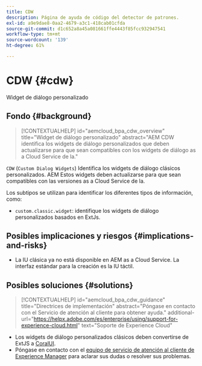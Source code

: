 ```yaml
---
title: CDW
description: Página de ayuda de código del detector de patrones.
exl-id: a9e9dae8-0aa2-4679-a3c1-418cab01cfda
source-git-commit: d1c652a8a45a081661ffe4443f85fcc932947541
workflow-type: tm+mt
source-wordcount: '139'
ht-degree: 61%

---
```


# CDW {#cdw}

Widget de diálogo personalizado

## Fondo {#background}

>[!CONTEXTUALHELP]
>id="aemcloud_bpa_cdw_overview"
>title="Widget de diálogo personalizado"
>abstract="AEM CDW identifica los widgets de diálogo personalizados que deben actualizarse para que sean compatibles con los widgets de diálogo as a Cloud Service de la."

`CDW`  (`Custom Dialog Widgets`) Identifica los widgets de diálogo clásicos personalizados. AEM Estos widgets deben actualizarse para que sean compatibles con las versiones as a Cloud Service de la.

Los subtipos se utilizan para identificar los diferentes tipos de información, como:

* `custom.classic.widget`: identifique los widgets de diálogo personalizados basados en ExtJs.

## Posibles implicaciones y riesgos {#implications-and-risks}

* La IU clásica ya no está disponible en AEM as a Cloud Service. La interfaz estándar para la creación es la IU táctil.

## Posibles soluciones {#solutions}

>[!CONTEXTUALHELP]
>id="aemcloud_bpa_cdw_guidance"
>title="Directrices de implementación"
>abstract="Póngase en contacto con el Servicio de atención al cliente para obtener ayuda."
>additional-url="https://helpx.adobe.com/es/enterprise/using/support-for-experience-cloud.html" text="Soporte de Experience Cloud"

* Los widgets de diálogo personalizados clásicos deben convertirse de ExtJS a [CoralUI](https://developer.adobe.com/experience-manager/reference-materials/6-5/coral-ui/coralui3/getting-started.html).
* Póngase en contacto con el [equipo de servicio de atención al cliente de Experience Manager](https://helpx.adobe.com/es/enterprise/using/support-for-experience-cloud.html) para aclarar sus dudas o resolver sus problemas.
